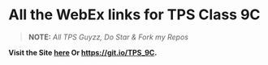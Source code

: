 # All the WebEx links for TPS Class 9C

> **NOTE:** _All TPS Guyzz, Do Star & Fork my Repos_

**Visit the Site [here](https://git.io/TPS_9C) Or <https://git.io/TPS_9C>.**

